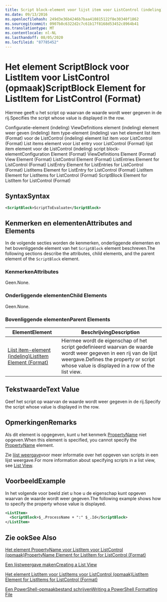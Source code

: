 ```yaml
---
title: Script block-element voor lijst item voor ListControl (indeling) | Microsoft Docs
ms.date: 09/13/2016
ms.openlocfilehash: 249d3e36b4246b7baa410815122f8e30340f1862
ms.sourcegitcommit: 0907b8c6322d2c7c61b17f8168d53452c8964b41
ms.translationtype: MT
ms.contentlocale: nl-NL
ms.lasthandoff: 08/05/2020
ms.locfileid: "87785452"
---
```

# <a name="scriptblock-element-for-listitem-for-listcontrol-format"></a><span data-ttu-id="0b063-102">Het element ScriptBlock voor ListItem voor ListControl (opmaak)</span><span class="sxs-lookup"><span data-stu-id="0b063-102">ScriptBlock Element for ListItem for ListControl (Format)</span></span>

<span data-ttu-id="0b063-103">Hiermee geeft u het script op waarvan de waarde wordt weer gegeven in de rij.</span><span class="sxs-lookup"><span data-stu-id="0b063-103">Specifies the script whose value is displayed in the row.</span></span>

<span data-ttu-id="0b063-104">Configuratie-element (indeling) ViewDefinitions element (indeling) element weer geven (indeling) item type-element (indeling) van het element list item (Format) voor de ListControl (indeling) element list item voor ListControl (Format) List items element voor List entry voor ListControl (Format) lijst item element voor de ListControl (indeling) script block-element</span><span class="sxs-lookup"><span data-stu-id="0b063-104">Configuration Element (Format) ViewDefinitions Element (Format) View Element (Format) ListControl Element (Format) ListEntries Element for ListControl (Format) ListEntry Element for ListEntries for ListControl (Format) ListItems Element for ListEntry for ListControl (Format) ListItem Element for ListItems for ListControl (Format) ScriptBlock Element for ListItem for ListControl (Format)</span></span>

## <a name="syntax"></a><span data-ttu-id="0b063-105">Syntax</span><span class="sxs-lookup"><span data-stu-id="0b063-105">Syntax</span></span>

```xml
<ScriptBlock>ScriptToEvaluate</ScriptBlock>
```

## <a name="attributes-and-elements"></a><span data-ttu-id="0b063-106">Kenmerken en elementen</span><span class="sxs-lookup"><span data-stu-id="0b063-106">Attributes and Elements</span></span>

<span data-ttu-id="0b063-107">In de volgende secties worden de kenmerken, onderliggende elementen en het bovenliggende element van het `ScriptBlock` element beschreven.</span><span class="sxs-lookup"><span data-stu-id="0b063-107">The following sections describe the attributes, child elements, and the parent element of the `ScriptBlock` element.</span></span>

### <a name="attributes"></a><span data-ttu-id="0b063-108">Kenmerken</span><span class="sxs-lookup"><span data-stu-id="0b063-108">Attributes</span></span>

<span data-ttu-id="0b063-109">Geen.</span><span class="sxs-lookup"><span data-stu-id="0b063-109">None.</span></span>

### <a name="child-elements"></a><span data-ttu-id="0b063-110">Onderliggende elementen</span><span class="sxs-lookup"><span data-stu-id="0b063-110">Child Elements</span></span>

<span data-ttu-id="0b063-111">Geen.</span><span class="sxs-lookup"><span data-stu-id="0b063-111">None.</span></span>

### <a name="parent-elements"></a><span data-ttu-id="0b063-112">Bovenliggende elementen</span><span class="sxs-lookup"><span data-stu-id="0b063-112">Parent Elements</span></span>

|<span data-ttu-id="0b063-113">Element</span><span class="sxs-lookup"><span data-stu-id="0b063-113">Element</span></span>|<span data-ttu-id="0b063-114">Beschrijving</span><span class="sxs-lookup"><span data-stu-id="0b063-114">Description</span></span>|
|-------------|-----------------|
|[<span data-ttu-id="0b063-115">Lijst item-element (indeling)</span><span class="sxs-lookup"><span data-stu-id="0b063-115">ListItem Element (Format)</span></span>](./listitem-element-for-listitems-for-listcontrol-format.md)|<span data-ttu-id="0b063-116">Hiermee wordt de eigenschap of het script gedefinieerd waarvan de waarde wordt weer gegeven in een rij van de lijst weergave.</span><span class="sxs-lookup"><span data-stu-id="0b063-116">Defines the property or script whose value is displayed in a row of the list view.</span></span>|

## <a name="text-value"></a><span data-ttu-id="0b063-117">Tekstwaarde</span><span class="sxs-lookup"><span data-stu-id="0b063-117">Text Value</span></span>

<span data-ttu-id="0b063-118">Geef het script op waarvan de waarde wordt weer gegeven in de rij.</span><span class="sxs-lookup"><span data-stu-id="0b063-118">Specify the script whose value is displayed in the row.</span></span>

## <a name="remarks"></a><span data-ttu-id="0b063-119">Opmerkingen</span><span class="sxs-lookup"><span data-stu-id="0b063-119">Remarks</span></span>

<span data-ttu-id="0b063-120">Als dit element is opgegeven, kunt u het kenmerk [PropertyName](./propertyname-element-for-listitem-for-listcontrol-format.md) niet opgeven.</span><span class="sxs-lookup"><span data-stu-id="0b063-120">When this element is specified, you cannot specify the [PropertyName](./propertyname-element-for-listitem-for-listcontrol-format.md) element.</span></span>

<span data-ttu-id="0b063-121">Zie [lijst weergave](./creating-a-list-view.md)voor meer informatie over het opgeven van scripts in een lijst weergave.</span><span class="sxs-lookup"><span data-stu-id="0b063-121">For more information about specifying scripts in a list view, see [List View](./creating-a-list-view.md).</span></span>

## <a name="example"></a><span data-ttu-id="0b063-122">Voorbeeld</span><span class="sxs-lookup"><span data-stu-id="0b063-122">Example</span></span>

<span data-ttu-id="0b063-123">In het volgende voor beeld ziet u hoe u de eigenschap kunt opgeven waarvan de waarde wordt weer gegeven.</span><span class="sxs-lookup"><span data-stu-id="0b063-123">The following example shows how to specify the property whose value is displayed.</span></span>

```xml
<ListItem>
  <ScriptBlock>$_.ProcessName + ":" $_.Id</ScriptBlock>
</ListItem>

```

## <a name="see-also"></a><span data-ttu-id="0b063-124">Zie ook</span><span class="sxs-lookup"><span data-stu-id="0b063-124">See Also</span></span>

[<span data-ttu-id="0b063-125">Het element PropertyName voor ListItem voor ListControl (opmaak)</span><span class="sxs-lookup"><span data-stu-id="0b063-125">PropertyName Element for ListItem for ListControl (Format)</span></span>](./propertyname-element-for-listitem-for-listcontrol-format.md)

[<span data-ttu-id="0b063-126">Een lijstweergave maken</span><span class="sxs-lookup"><span data-stu-id="0b063-126">Creating a List View</span></span>](./creating-a-list-view.md)

[<span data-ttu-id="0b063-127">Het element ListItem voor ListItems voor ListControl (opmaak)</span><span class="sxs-lookup"><span data-stu-id="0b063-127">ListItem Element for ListItems for ListControl (Format)</span></span>](./listitem-element-for-listitems-for-listcontrol-format.md)

[<span data-ttu-id="0b063-128">Een PowerShell-opmaakbestand schrijven</span><span class="sxs-lookup"><span data-stu-id="0b063-128">Writing a PowerShell Formatting File</span></span>](./writing-a-powershell-formatting-file.md)
